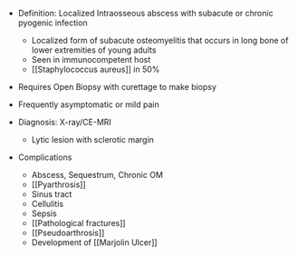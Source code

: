 - Definition: Localized Intraosseous abscess with subacute or chronic pyogenic infection 
	- Localized form of subacute osteomyelitis that occurs in long bone of lower extremities of young adults
	- Seen in immunocompetent host
	- [[Staphylococcus aureus]] in 50%
- Requires Open Biopsy with curettage to make biopsy
- Frequently asymptomatic or mild pain
- Diagnosis: X-ray/CE-MRI
	- Lytic lesion with sclerotic margin

- Complications
	- Abscess, Sequestrum, Chronic OM
	- [[Pyarthrosis]]
	- Sinus tract
	- Cellulitis
	- Sepsis
	- [[Pathological fractures]]
	- [[Pseudoarthrosis]]
	- Development of [[Marjolin Ulcer]] 
